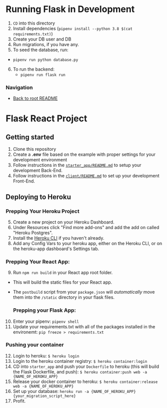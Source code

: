 # Running Flask in Development

1. `CD` into this directory
2. Install dependencies (`pipenv install --python 3.8 $(cat requirements.txt)`)
3. Create your DB user and DB
4. Run migrations, if you have any.
5. To seed the database, run:
  * `pipenv run python database.py`
6. To run the backend:
   * `pipenv run flask run`

### Navigation
* [Back to root README](../README.md)


# Flask React Project

## Getting started

1. Clone this repository
2. Create a **.env** file based on the example with proper settings for your development environment
3. Follow instructions in the [`starter_app/README.md`](./starter_app/README.md) to setup your development Back-End.
4. Follow instructions in the [`client/README.md`](./client/README.md) to set up your development Front-End.

  ## Deploying to Heroku

  ### Prepping Your Heroku Project

5. Create a new project on your Heroku Dashboard.
6. Under Resources click "Find more add-ons" and add the add on called "Heroku Postgres".
7. Install the [Heroku CLI](https://devcenter.heroku.com/articles/heroku-command-line) if you haven't already.
8. Add any Config Vars to your heroku app, either on the Heroku CLI, or on the heroku-app dashboard's Settings tab.

  ### Prepping Your React App:

9. Run `npm run build` in your React app root folder. 

  - This will build the static files for your React app.
  - The `postbuild` script from your `package.json` will _automatically_ move them into the `/static` directory in your flask files.

    ### Prepping your Flask App:

10. Enter your pipenv: `pipenv shell`
11. Update your requirements.txt with all of the packages installed in the environemt: `pip freeze > requirements.txt`

  ### Pushing your container

12. Login to heroku: `$ heroku login`
13. Login to the heroku container registry: `$ heroku container:login`
14. CD into `starter_app` and push your `Dockerfile` to heroku (this will build the Flask Dockerfile, and push): `$ heroku container:push web -a {NAME_OF_HEROKU_APP}`
15. Release your docker container to heroku: `$ heroku container:release web -a {NAME_OF_HEROKU_APP}`
16. Set up your database: `heroku run -a {NAME_OF_HEROKU_APP} {your_migration_script_here}`
17. Profit.
